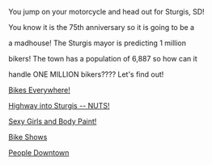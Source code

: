 You jump on your motorcycle and head out for Sturgis, SD!

You know it is the 75th anniversary so it is going to be a

a madhouse!  The Sturgis mayor is predicting 1 million

bikers!  The town has a population of 6,887 so how can it

handle ONE MILLION bikers????  Let's find out!

[Bikes Everywhere!](https://www.youtube.com/watch?v=hcWR7wQxsDo)

[Highway into Sturgis -- NUTS!](https://www.youtube.com/watch?v=ToB2LPqLbPk)

[Sexy Girls and Body Paint!](https://www.youtube.com/watch?v=b2C3o6uC3Ho)

[Bike Shows](https://www.youtube.com/watch?v=BCHi9_hrtJI)

[People Downtown](www.rickbird.com/downloads/SturgisPhoto.jpg)

